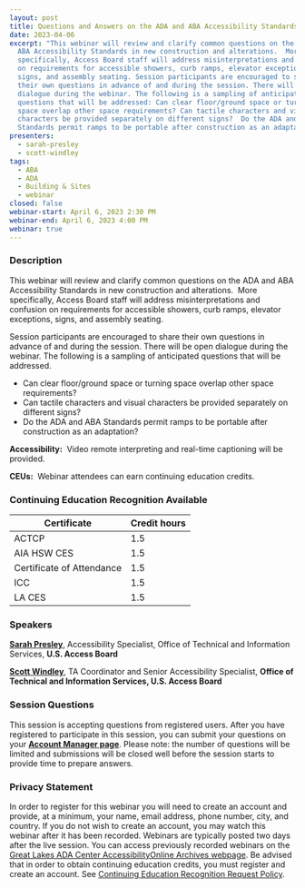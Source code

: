 ```yaml
---
layout: post
title: Questions and Answers on the ADA and ABA Accessibility Standards
date: 2023-04-06
excerpt: "This webinar will review and clarify common questions on the ADA and
  ABA Accessibility Standards in new construction and alterations.  More
  specifically, Access Board staff will address misinterpretations and confusion
  on requirements for accessible showers, curb ramps, elevator exceptions,
  signs, and assembly seating. Session participants are encouraged to share
  their own questions in advance of and during the session. There will be open
  dialogue during the webinar. The following is a sampling of anticipated
  questions that will be addressed: Can clear floor/ground space or turning
  space overlap other space requirements? Can tactile characters and visual
  characters be provided separately on different signs?  Do the ADA and ABA
  Standards permit ramps to be portable after construction as an adaptation? "
presenters:
  - sarah-presley
  - scott-windley
tags:
  - ABA
  - ADA
  - Building & Sites
  - webinar
closed: false
webinar-start: April 6, 2023 2:30 PM
webinar-end: April 6, 2023 4:00 PM
webinar: true
---
```

### Description

This webinar will review and clarify common questions on the ADA and ABA Accessibility Standards in new construction and alterations.  More specifically, Access Board staff will address misinterpretations and confusion on requirements for accessible showers, curb ramps, elevator exceptions, signs, and assembly seating.  

Session participants are encouraged to share their own questions in advance of and during the session. There will be open dialogue during the webinar. The following is a sampling of anticipated questions that will be addressed.

* Can clear floor/ground space or turning space overlap other space requirements?
* Can tactile characters and visual characters be provided separately on different signs?
* Do the ADA and ABA Standards permit ramps to be portable after construction as an adaptation?

**Accessibility:**  Video remote interpreting and real-time captioning will be provided.

**CEUs:**  Webinar attendees can earn continuing education credits.

### Continuing Education Recognition Available

| **Certificate**           | **Credit hours** |
| ------------------------- | ---------------- |
| ACTCP                     | 1.5              |
| AIA HSW CES               | 1.5              |
| Certificate of Attendance | 1.5              |
| ICC                       | 1.5              |
| LA CES                    | 1.5              |

### Speakers

**[Sarah Presley](https://www.accessibilityonline.org/speakers/speaker.aspx?id=10778&ret=Accessible%20Signage)**, Accessibility Specialist, Office of Technical and Information Services, **U.S. Access Board**

**[Scott Windley](https://www.accessibilityonline.org/speakers/speaker.aspx?id=10164&ret=Common%20Sources%20of%20Confusion)**, TA Coordinator and Senior Accessibility Specialist, **Office of Technical and Information Services, U.S. Access Board**

### Session Questions

This session is accepting questions from registered users. After you have registered to participate in this session, you can submit your questions on your **[Account Manager page](https://www.accessibilityonline.org/ao/accountManager/110952)**. Please note: the number of questions will be limited and submissions will be closed well before the session starts to provide time to prepare answers.

### Privacy Statement

In order to register for this webinar you will need to create an account and provide, at a minimum, your name, email address, phone number, city, and country. If you do not wish to create an account, you may watch this webinar after it has been recorded. Webinars are typically posted two days after the live session. You can access previously recorded webinars on the [Great Lakes ADA Center AccessibilityOnline Archives webpage](https://www.accessibilityonline.org/ao/archives/). Be advised that in order to obtain continuing education credits, you must register and create an account. See [Continuing Education Recognition Request Policy](https://www.accessibilityonline.org/continuing-education/CEUDetails.aspx).